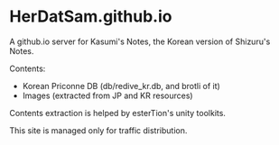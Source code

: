 # HerDatSam.github.io

A github.io server for Kasumi's Notes, the Korean version of Shizuru's Notes.

Contents:
- Korean Priconne DB (db/redive_kr.db, and brotli of it)
- Images (extracted from JP and KR resources)

Contents extraction is helped by esterTion's unity toolkits.

This site is managed only for traffic distribution.
